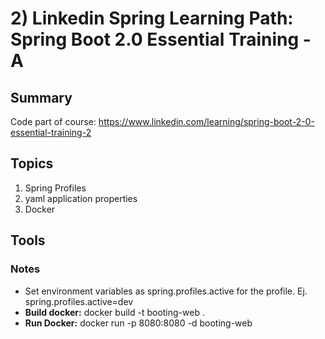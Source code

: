 # 2) Linkedin Spring Learning Path: Spring Boot 2.0 Essential Training - A
## Summary
Code part of course: https://www.linkedin.com/learning/spring-boot-2-0-essential-training-2 


## Topics
1) Spring Profiles
2) yaml application properties
3) Docker

## Tools

### Notes
* Set environment variables as spring.profiles.active for the profile. Ej. spring.profiles.active=dev
* **Build docker:** docker build -t booting-web .
* **Run Docker:** docker run -p 8080:8080 -d booting-web